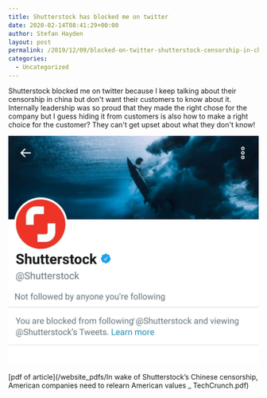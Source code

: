 ```yaml
---
title: Shutterstock has blocked me on twitter
date: 2020-02-14T08:41:29+00:00
author: Stefan Hayden
layout: post
permalink: /2019/12/09/blocked-on-twitter-shutterstock-censorship-in-china/
categories:
  - Uncategorized
---
```


Shutterstock blocked me on twitter because I keep talking about their censorship in china but don't want their customers to know about it. Internally leadership was so proud that they made the right chose for the company but I guess hiding it from customers is also how to make a right choice for the customer? They can't get upset about what they don't know!

![Screenshot of shutterstock blocking my account since I talk about their censorship in china](/wp-content/shutterstock-blocked-me.jpg "Screenshot of shutterstock blocking my account since I talk about their censorship in china")

[pdf of article](/website_pdfs/In wake of Shutterstock’s Chinese censorship, American companies need to relearn American values _ TechCrunch.pdf)
